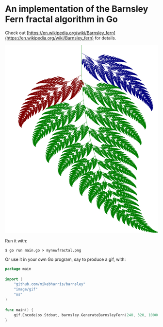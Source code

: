 # An implementation of the Barnsley Fern fractal algorithm in Go
Check out [https://en.wikipedia.org/wiki/Barnsley_fern](https://en.wikipedia.org/wiki/Barnsley_fern) for details.

![](barnsley.png)

Run it with:
```shell
$ go run main.go > mynewfractal.png
```

Or use it in your own Go program, say to produce a gif, with:
```go
package main

import (
	"github.com/mikebharris/barnsley"
	"image/gif"
	"os"
)

func main() {
	gif.Encode(os.Stdout, barnsley.GenerateBarnsleyFern(240, 320, 100000), nil)
}
```
